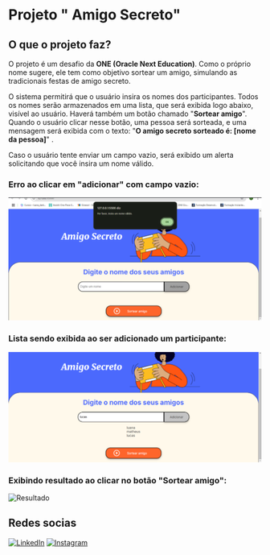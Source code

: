 # Projeto " **Amigo Secreto**" 

## O que o projeto faz?

O projeto é um desafio da **ONE (Oracle Next Education)**. Como o próprio nome sugere, ele tem como objetivo sortear um amigo, simulando as tradicionais festas de amigo secreto.

O sistema permitirá que o usuário insira os nomes dos participantes. Todos os nomes serão armazenados em uma lista, que será exibida logo abaixo, visível ao usuário. Haverá também um botão chamado "**Sortear amigo**". Quando o usuário clicar nesse botão, uma pessoa será sorteada, e uma mensagem será exibida com o texto: "**O amigo secreto sorteado é: [nome da pessoa]**" .

Caso o usuário tente enviar um campo vazio, será exibido um alerta solicitando que você insira um nome válido.

### Erro ao clicar em "adicionar" com campo vazio:
![campo vazio](assets/vazio.png)

### Lista sendo exibida ao ser adicionado um participante:

![Lista sendo exibida](assets/lista.png)

### Exibindo resultado ao clicar no botão "Sortear amigo":

![Resultado](assets/resul.png)

## Redes socias

[![LinkedIn](https://img.shields.io/badge/LinkedIn-0077B5?style=for-the-badge&logo=linkedin&logoColor=white)](https://www.linkedin.com/in/luanamaria-dev/](https://www.linkedin.com/in/andersonolivio/)) [![Instagram](https://img.shields.io/badge/-Instagram-%23E4405F?style=for-the-badge&logo=instagram&logoColor=white)](https://www.instagram.com/andelreyy/) 
